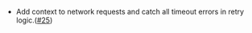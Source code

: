 - Add context to network requests and catch all timeout errors in retry logic.([#25](https://github.com/noble-assets/jester/pull/25))